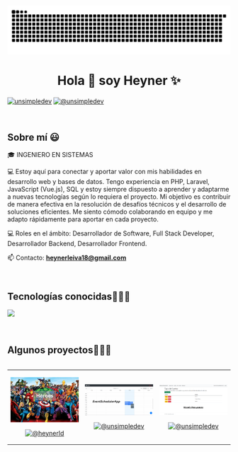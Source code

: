 

<div align = "center">
<img src = "https://github.com/7oSkaaa/7oSkaaa/blob/output/github-contribution-grid-snake.svg?" alt = "Snake Game"/>
</div>
<h1 align="center">Hola 👋 soy Heyner ✨ </h1> 

<p align="left">
	

<a href="https://www.linkedin.com/in/heyner-leiva-diaz/" target="blank"><img align="center" src="https://img.shields.io/badge/LinkedIn-0077B5?style=for-the-badge&logo=linkedin&logoColor=white" alt="unsimpledev"/></a>
<a href = "mailto:heynerleiva18@gmail.com" target="blank"><img align="center" src="https://img.shields.io/badge/Gmail-D14836?style=for-the-badge&logo=gmail&logoColor=white" alt="@unsimpledev"  /></a>
  </p>
<br>
<h2>Sobre mí 😃</h2>
<p align="left">
🎓 INGENIERO EN SISTEMAS
<p>
 💻  Estoy aquí para conectar y aportar valor con mis habilidades en desarrollo web y bases de datos. Tengo experiencia en PHP, Laravel, JavaScript (Vue.js), SQL y estoy siempre dispuesto a aprender y adaptarme a nuevas tecnologías según lo requiera el proyecto. Mi objetivo es contribuir de manera efectiva en la resolución de desafíos técnicos y el desarrollo de soluciones eficientes. Me siento cómodo colaborando en equipo y me adapto rápidamente para aportar en cada proyecto.
</p>

     
<p>
    💻 Roles en el ámbito: Desarrollador de Software, Full Stack Developer, Desarrollador Backend, Desarrollador Frontend.
</p>


📫 Contacto: **heynerleiva18@gmail.com**
<!--Intro end-->
  </p>
  <br>
  
<h2 >Tecnologías conocidas👨🏻‍💻</h2>
<!--tech stack icons-->
<p align="left">
  <a href="https://skillicons.dev">
    <img src="https://skillicons.dev/icons?i=cs,php,laravel,dotnet,css,bootstrap,html,js,ts,jquery,vuejs,pinia,react,redux,nodejs,express,mysql,sqlite,firebase,npm,git,github,docker,postman,phpstorm,vscode,visualstudio,bitbucket,notion,linux,&perline=12" />
  </a>
</p>
<br>

<div id="proyectos">
<h2>Algunos proyectos👨🏻‍💻</h2>

<table align="left" >
<tr border="none">
  <td width="25%" align="center">
    <p align="center">
       <a href="https://herouniverse-spa.netlify.app" target="_blank" rel="noopener noreferrer">
        <img align="center" width=100% src="https://github.com/heynerl18/heroes-spa/blob/main/heroes.jpg"   alt="Heroes" />
       </a>
     </p>
    <p align="center">
      <a href="https://github.com/heynerl18/heroes-spa">
	<img align="center" src="https://img.shields.io/badge/GitHub-100000?style=for-the-badge&logo=github&logoColor=white" alt="@heynerld" />
      </a>
    </p>       
</td>
<td width="25%" align="center">
    <p align="center">
     <a href="https://eventschedulerapp.netlify.app/" target="_blank" rel="noopener noreferrer">
        <img align="center" width=100% src="https://github.com/heynerl18/CalendarApp/blob/main/EventSchedulerApp.png"   alt="app" /></a>
      </p>
    <p align="center">
      <a href="https://github.com/heynerl18/CalendarApp.git" target="blank"><img align="center" src="https://img.shields.io/badge/GitHub-100000?style=for-the-badge&logo=github&logoColor=white" alt="@unsimpledev" /></a>
    </p>       
</td> 
  
<td width="25%" align="center">
    <p align="center">
     <a href="https://www.manejopresupuesto.somee.com" title="Go to Source">
        <img align="center" width=100% src="https://github.com/heynerl18/ManejoPresupuesto/blob/master/Manejo-Presupuesto.png"   alt="app-image" /></a>
      </p>
    <p align="center">
      <a href="https://github.com/heynerl18/ManejoPresupuesto.git" target="blank"><img align="center" src="https://img.shields.io/badge/GitHub-100000?style=for-the-badge&logo=github&logoColor=white" alt="@unsimpledev" /></a>
    </p>       
</td>

   <!--<td width="25%" align="center">
    <p align="center">
     <a href="https://youtu.be/FbQtooM3UIs" title="Go to Source">
        <img align="center" width=100% src="https://raw.githubusercontent.com/unsimpledev/unsimpledev/main/assets/traductorchatgpt.webp"   alt="VIDEO" /></a>
      </p>
    <p align="center">
      <a href="https://github.com/unsimpledev/MiTraductor" target="blank"><img align="center" src="https://img.shields.io/badge/GitHub-100000?style=for-the-badge&logo=github&logoColor=white" alt="@unsimpledev" /></a>
    </p>       
</td> -->
  
</tr>
</table>
</div> 

<br><br>





	



<!--
**heynerl18/heynerl18** is a ✨ _special_ ✨ repository because its `README.md` (this file) appears on your GitHub profile.

Here are some ideas to get you started:

- 🔭 I’m currently working on ...
- 🌱 I’m currently learning ...
- 👯 I’m looking to collaborate on ...
- 🤔 I’m looking for help with ...
- 💬 Ask me about ...
- 📫 How to reach me: ...
- 😄 Pronouns: ...
- ⚡ Fun fact: ...
-->
